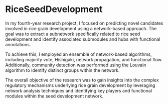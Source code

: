 # RiceSeedDevelopment
In my fourth-year research project, I focused on predicting novel candidates involved in rice grain development using a network-based approach. The goal was to extract a subnetwork specifically related to rice seed development and identify associated submodules and hubs with functional annotations.

To achieve this, I employed an ensemble of network-based algorithms, including majority vote, Hishigaki, network propagation, and functional flow. Additionally, community detection was performed using the Louvain algorithm to identify distinct groups within the network.

The overall objective of the research was to gain insights into the complex regulatory mechanisms underlying rice grain development by leveraging network analysis techniques and identifying key players and functional modules within the seed development network.
